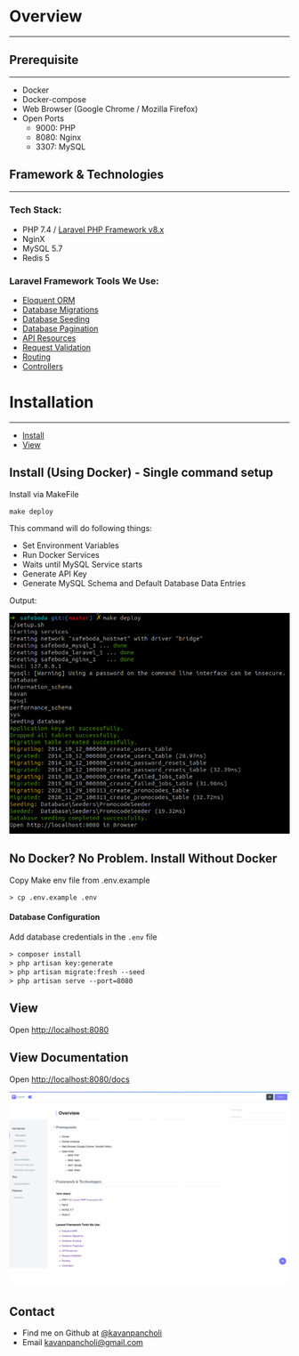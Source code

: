 # Overview

---

## Prerequisite

---

- Docker
- Docker-compose
- Web Browser (Google Chrome / Mozilla Firefox) 
- Open Ports
    - 9000: PHP
    - 8080: Nginx
    - 3307: MySQL

## Framework & Technologies
---

### Tech Stack:
- PHP 7.4 / [Laravel PHP Framework v8.x](http://laravel.com/)
- NginX
- MySQL 5.7
- Redis 5

### Laravel Framework Tools We Use:
- [Eloquent ORM](https://laravel.com/docs/8.x/eloquent)
- [Database Migrations](https://laravel.com/docs/8.x/migrations)
- [Database Seeding](https://laravel.com/docs/8.x/seeding)
- [Database Pagination](https://laravel.com/docs/8.x/pagination)
- [API Resources](https://laravel.com/docs/8.x/eloquent-resources)
- [Request Validation](https://laravel.com/docs/8.x/validation)
- [Routing](https://laravel.com/docs/8.x/routing)
- [Controllers](https://laravel.com/docs/8.x/controllers)

# Installation

---

- [Install](/{{route}}/{{version}}/installation#install)
- [View](/{{route}}/{{version}}/installation#view)

## Install (Using Docker) - Single command setup

Install via MakeFile

```shell script
make deploy
```

This command will do following things:
- Set Environment Variables
- Run Docker Services
- Waits until MySQL Service starts
- Generate API Key
- Generate MySQL Schema and Default Database Data Entries

Output:

![Test List Endpoint](public/img/make-deploy.png)

## No Docker? No Problem. Install Without Docker
Copy Make env file from .env.example
```
> cp .env.example .env
```

#### Database Configuration

Add database credentials in the `.env` file

```
> composer install
> php artisan key:generate
> php artisan migrate:fresh --seed
> php artisan serve --port=8080
```


## View

Open [http://localhost:8080](http://localhost:8080)

## View Documentation

Open [http://localhost:8080/docs](http://localhost:8080/docs)

![Docs Overview](public/img/docs-overview.png)

## Contact 
* Find me on Github at [@kavanpancholi](https://github.com/kavanpancholi)
* Email <kavanpancholi@gmail.com>

